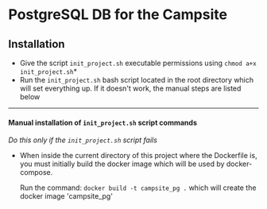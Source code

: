 # PostgreSQL DB for the Campsite

## Installation

- Give the script `init_project.sh` executable permissions using `chmod a+x init_project.sh`*
- Run the `init_project.sh` bash script located in the root directory which will set everything up. If it doesn't work, the manual steps are listed below

***
#### Manual installation of `init_project.sh` script commands
*Do this only if the `init_project.sh` script fails*

- When inside the current directory of this project where the Dockerfile is, you must initially build the docker image which 
 will be used by docker-compose.
 
  Run the command:  `docker build -t campsite_pg .` which will create the docker image 'campsite_pg' 